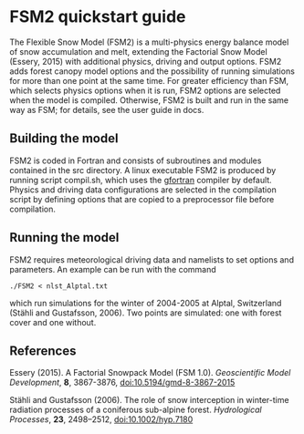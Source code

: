 # FSM2 quickstart guide

The Flexible Snow Model (FSM2) is a multi-physics energy balance model of snow accumulation and melt, extending the Factorial Snow Model (Essery, 2015) with additional physics, driving and output options. FSM2 adds forest canopy model options and the possibility of running simulations for more than one point at the same time. For greater efficiency than FSM, which selects physics options when it is run, FSM2 options are selected when the model is compiled. Otherwise, FSM2 is built and run in the same way as FSM; for details, see the user guide in docs.

## Building the model

FSM2 is coded in Fortran and consists of subroutines and modules contained in the src directory. A linux executable FSM2 is produced by running script compil.sh, which uses the [gfortran](https://gcc.gnu.org/wiki/GFortran) compiler by default. Physics and driving data configurations are selected in the compilation script by defining options that are copied to a preprocessor file before compilation.

## Running the model

FSM2 requires meteorological driving data and namelists to set options and parameters. An example can be run with the command

    ./FSM2 < nlst_Alptal.txt

which run simulations for the winter of 2004-2005 at Alptal, Switzerland (Stähli and Gustafsson, 2006). Two points are simulated: one with forest cover and one without.

## References

Essery (2015). A Factorial Snowpack Model (FSM 1.0). *Geoscientific Model Development*, **8**, 3867-3876, [doi:10.5194/gmd-8-3867-2015](http://www.geosci-model-dev.net/8/3867/2015/)

Stähli and Gustafsson (2006). The role of snow interception in winter-time radiation processes of a coniferous sub-alpine forest.
*Hydrological Processes*, **23**, 2498–2512, [doi:10.1002/hyp.7180](https://onlinelibrary.wiley.com/doi/abs/10.1002/hyp.7180)


